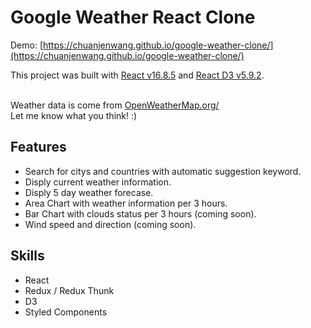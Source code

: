 # Google Weather React Clone

Demo: [https://chuanjenwang.github.io/google-weather-clone/](https://chuanjenwang.github.io/google-weather-clone/)

This project was built with [React v16.8.5](https://github.com/facebook/react) and [React D3 v5.9.2](https://react-d3-library.github.io/).<br><br>

Weather data is come from [OpenWeatherMap.org/](https://openweathermap.org/)
<br>
Let me know what you think! :)

## Features

- Search for citys and countries with automatic suggestion keyword.
- Disply current weather information.
- Disply 5 day weather forecase.
- Area Chart with weather information per 3 hours.
- Bar Chart with clouds status per 3 hours (coming soon).
- Wind speed and direction (coming soon).

## Skills

- React
- Redux / Redux Thunk
- D3
- Styled Components
